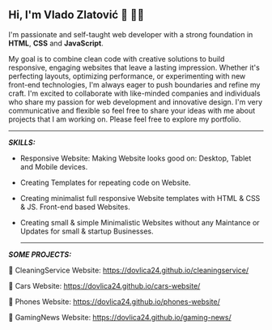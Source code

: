 ## Hi, I'm Vlado Zlatović 👋 👨‍💻

I'm passionate and self-taught web developer with a strong foundation in **HTML**, **CSS** and **JavaScript**. 

My goal is to combine clean code with creative solutions to build responsive, engaging websites that leave a lasting impression. Whether it's perfecting layouts, optimizing performance, or experimenting with new front-end technologies, I'm always eager to push boundaries and refine my craft. I'm excited to collaborate with like-minded companies and individuals who share my passion for web development and innovative design. I'm very communicative and flexible so feel free to share your ideas with me about projects that I am working on. Please feel free to explore my portfolio.

---
***SKILLS:***

- Responsive Website: Making Website looks good on: Desktop, Tablet and Mobile devices. 
  
- Creating Templates for repeating code on Website. 

- Creating minimalist full responsive Website templates with HTML & CSS & JS. Front-end based Websites. 

- Creating small & simple Minimalistic Websites without any Maintance or Updates for small & startup Businesses.

  ---
***SOME PROJECTS:***

🫧 CleaningService Website: https://dovlica24.github.io/cleaningservice/

 🚗 Cars Website: https://dovlica24.github.io/cars-website/

 📱 Phones Website: https://dovlica24.github.io/phones-website/

 👾 GamingNews Website: https://dovlica24.github.io/gaming-news/



<!--
**dovlica24/dovlica24** is a ✨ _special_ ✨ repository because its `README.md` (this file) appears on your GitHub profile.

Here are some ideas to get you started:

- 🔭 I’m currently working on ...
- 🌱 I’m currently learning ...
- 👯 I’m looking to collaborate on ...
- 🤔 I’m looking for help with ...
- 💬 Ask me about ...
- 📫 How to reach me: ...
- 😄 Pronouns: ...
- ⚡ Fun fact: ...
-->
